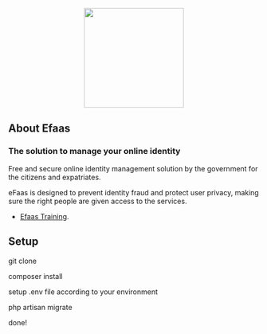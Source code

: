 <p align="center"><img src="http://efaastr.egov.mv/training/govmvefaaslogo2.png" width="200"></p>

## About Efaas

### The solution to manage your online identity

Free and secure online identity management solution by the government for the citizens and expatriates.

eFaas is designed to prevent identity fraud and protect user privacy, making sure the right people are given access to the services.

-   [Efaas Training](http://efaastr.egov.mv/training).

## Setup

git clone

composer install

setup .env file according to your environment

php artisan migrate

done!
